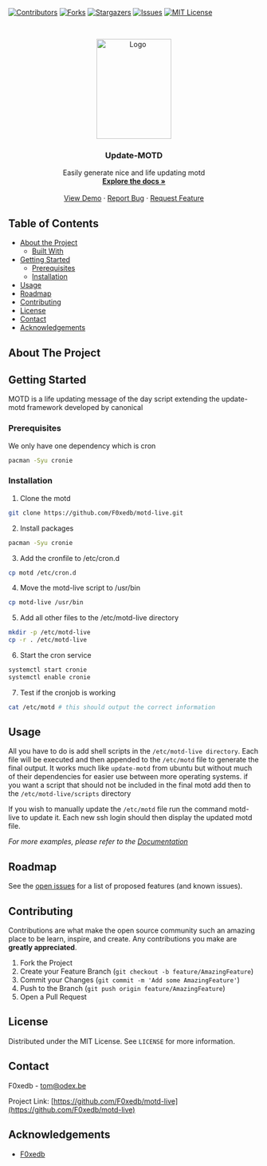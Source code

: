 [![Contributors][contributors-shield]][contributors-url]
[![Forks][forks-shield]][forks-url]
[![Stargazers][stars-shield]][stars-url]
[![Issues][issues-shield]][issues-url]
[![MIT License][license-shield]][license-url]

<!-- PROJECT LOGO -->
<br />
<p align="center">
  <a href="https://github.com/F0xedb/motd-live">
    <img src="https://tos.pbfp.xyz/images/logo.svg" alt="Logo" width="150" height="200">
  </a>

  <h3 align="center">Update-MOTD</h3>

  <p align="center">
    Easily generate nice and life updating motd
    <br />
    <a href="https://github.com/F0xedb/motd-live"><strong>Explore the docs »</strong></a>
    <br />
    <br />
    <a href="https://github.com/F0xedb/motd-live">View Demo</a>
    ·
    <a href="https://github.com/F0xedb/motd-live/issues">Report Bug</a>
    ·
    <a href="https://github.com/F0xedb/motd-live/issues">Request Feature</a>
  </p>
</p>

<!-- TABLE OF CONTENTS -->

## Table of Contents

- [About the Project](#about-the-project)
  - [Built With](#built-with)
- [Getting Started](#getting-started)
  - [Prerequisites](#prerequisites)
  - [Installation](#installation)
- [Usage](#usage)
- [Roadmap](#roadmap)
- [Contributing](#contributing)
- [License](#license)
- [Contact](#contact)
- [Acknowledgements](#acknowledgements)

<!-- ABOUT THE PROJECT -->

## About The Project

<!-- GETTING STARTED -->

## Getting Started

MOTD is a life updating message of the day script extending the update-motd framework developed by canonical

### Prerequisites

We only have one dependency which is cron

```sh
pacman -Syu cronie
```

### Installation

1. Clone the motd

```sh
git clone https://github.com/F0xedb/motd-live.git
```

2. Install packages

```sh
pacman -Syu cronie
```

3. Add the cronfile to /etc/cron.d

```sh
cp motd /etc/cron.d
```

4. Move the motd-live script to /usr/bin

```sh
cp motd-live /usr/bin
```

5. Add all other files to the /etc/motd-live directory

```sh
mkdir -p /etc/motd-live
cp -r . /etc/motd-live
```

6. Start the cron service

```sh
systemctl start cronie
systemctl enable cronie
```

7. Test if the cronjob is working

```sh
cat /etc/motd # this should output the correct information
```

<!-- USAGE EXAMPLES -->

## Usage

All you have to do is add shell scripts in the `/etc/motd-live directory`.
Each file will be executed and then appended to the `/etc/motd` file to generate the final output.
It works much like `update-motd` from ubuntu but without much of their dependencies for easier use between more operating systems.
if you want a script that should not be included in the final motd add then to the `/etc/motd-live/scripts` directory

If you wish to manually update the `/etc/motd` file run the command motd-live to update it.
Each new ssh login should then display the updated motd file.

_For more examples, please refer to the [Documentation](https://github.com/F0xedb/motd-live)_

<!-- ROADMAP -->

## Roadmap

See the [open issues](https://github.com/F0xedb/motd-live/issues) for a list of proposed features (and known issues).

<!-- CONTRIBUTING -->

## Contributing

Contributions are what make the open source community such an amazing place to be learn, inspire, and create. Any contributions you make are **greatly appreciated**.

1. Fork the Project
2. Create your Feature Branch (`git checkout -b feature/AmazingFeature`)
3. Commit your Changes (`git commit -m 'Add some AmazingFeature'`)
4. Push to the Branch (`git push origin feature/AmazingFeature`)
5. Open a Pull Request

<!-- LICENSE -->

## License

Distributed under the MIT License. See `LICENSE` for more information.

<!-- CONTACT -->

## Contact

F0xedb - tom@odex.be

Project Link: [https://github.com/F0xedb/motd-live](https://github.com/F0xedb/motd-live)

<!-- ACKNOWLEDGEMENTS -->

## Acknowledgements

- [F0xedb](https://github.com/F0xedb/motd-live)

<!-- MARKDOWN LINKS & IMAGES -->
<!-- https://www.markdownguide.org/basic-syntax/#reference-style-links -->

[contributors-shield]: https://img.shields.io/github/contributors/F0xedb/motd.svg?style=flat-square
[contributors-url]: https://github.com/F0xedb/motd-live/graphs/contributors
[forks-shield]: https://img.shields.io/github/forks/F0xedb/motd.svg?style=flat-square
[forks-url]: https://github.com/F0xedb/motd-live/network/members
[stars-shield]: https://img.shields.io/github/stars/F0xedb/motd.svg?style=flat-square
[stars-url]: https://github.com/F0xedb/motd-live/stargazers
[issues-shield]: https://img.shields.io/github/issues/F0xedb/motd.svg?style=flat-square
[issues-url]: https://github.com/F0xedb/motd-live/issues
[license-shield]: https://img.shields.io/github/license/F0xedb/motd.svg?style=flat-square
[license-url]: https://github.com/F0xedb/motd-live/blob/master/LICENSE.txt
[product-screenshot]: https://tos.pbfp.xyz/images/logo.svg
